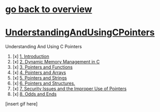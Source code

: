 # [go back to overview](https://github.com/c4arl0s)

# [UnderstandingAndUsingCPointers](https://github.com/c4arl0s/UnderstandingAndUsingCPointers#go-back-to-overview)

Understanding And Using C Pointers

1. [x] [1. Introduction](https://github.com/c4arl0s/UnderstandingAndUsingCPointersContentIndex#1-introduction)
2. [x] [2. Dynamic Memory Management in C](https://github.com/c4arl0s/UnderstandingAndUsingCPointersContentIndex#2-dynamic-memory-management-in-c)
3. [x] [3. Pointers and Functions](https://github.com/c4arl0s/UnderstandingAndUsingCPointersContentIndex#3-pointers-and-functions)
4. [x] [4. Pointers and Arrays](https://github.com/c4arl0s/UnderstandingAndUsingCPointersContentIndex#4-pointers-and-arrays)
5. [x] [5. Pointers and Strings](https://github.com/c4arl0s/UnderstandingAndUsingCPointersContentIndex#5-pointers-and-strings)
6. [x] [6. Pointers and Structures.](https://github.com/c4arl0s/UnderstandingAndUsingCPointersContentIndex#6-pointers-and-structures)
7. [x] [7. Security Issues and the Improper Use of Pointers](https://github.com/c4arl0s/UnderstandingAndUsingCPointersContentIndex#7-security-issues-and-the-improper-use-of-pointers)
8. [x] [8. Odds and Ends](https://github.com/c4arl0s/UnderstandingAndUsingCPointersContentIndex#8-odds-and-ends)

[insert gif here]
